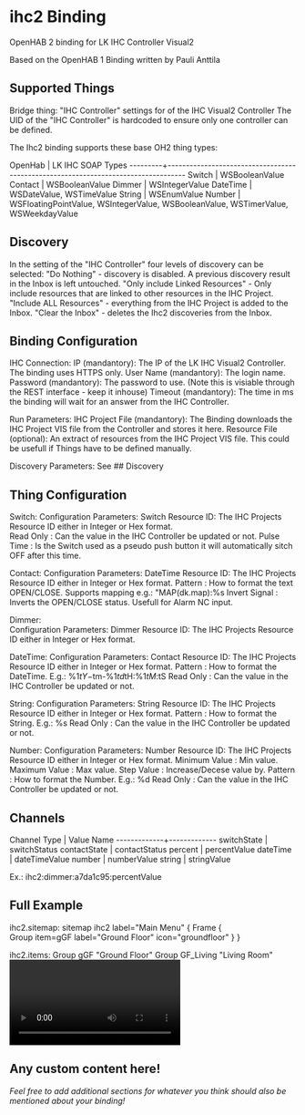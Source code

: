 # ihc2 Binding

OpenHAB 2 binding for LK IHC Controller Visual2

Based on the OpenHAB 1 Binding written by Pauli Anttila

## Supported Things

Bridge thing: 
"IHC Controller" settings for of the IHC Visual2 Controller
The UID of the "IHC Controller" is hardcoded to ensure only 
one controller can be defined.


The Ihc2 binding supports these base OH2 thing types: 

OpenHab  |   LK IHC SOAP Types
---------+-----------------------------------------------------------------------------------
Switch   | WSBooleanValue
Contact  | WSBooleanValue
Dimmer   | WSIntegerValue
DateTime | WSDateValue, WSTimeValue
String   | WSEnumValue
Number   | WSFloatingPointValue, WSIntegerValue, WSBooleanValue, WSTimerValue, WSWeekdayValue


## Discovery

In the setting of the "IHC Controller" four levels of discovery can be selected:
  "Do Nothing" - discovery is disabled. A previous discovery result in the Inbox is left untouched.
  "Only include Linked Resources" - Only include resources that are linked to other resources in the IHC Project.
  "Include ALL Resources" - everything from the IHC Project is added to the Inbox.
  "Clear the Inbox" - deletes the Ihc2 discoveries from the Inbox.


## Binding Configuration

IHC Connection:
  IP        (mandantory): The IP of the LK IHC Visual2 Controller. The binding uses HTTPS only.
  User Name (mandantory): The login name.
  Password  (mandantory): The password to use. (Note this is visiable through the REST interface - keep it inhouse)
  Timeout   (mandantory): The time in ms the binding will wait for an answer from the IHC Controller.
  
Run Parameters:
  IHC Project File (mandantory): The Binding downloads the IHC Project VIS file from the Controller and stores it here.
  Resource File      (optional): An extract of resources from the IHC Project VIS file. This could be usefull if Things have to be defined manually.
  
Discovery Parameters:
  See ## Discovery

## Thing Configuration

Switch:
 Configuration Parameters:
    Switch Resource ID: The IHC Projects Resource ID either in Integer or Hex format.    
    Read Only         : Can the value in the IHC Controller be updated or not.
    Pulse Time        : Is the Switch used as a pseudo push button it will automatically sitch OFF after this time.

Contact:
  Configuration Parameters:
    DateTime Resource ID: The IHC Projects Resource ID either in Integer or Hex format.
    Pattern             : How to format the text OPEN/CLOSE. Supports mapping e.g.: "MAP(dk.map):%s
    Invert Signal       : Inverts the OPEN/CLOSE status. Usefull for Alarm NC input.   
    
Dimmer:  
  Configuration Parameters:
    Dimmer Resource ID: The IHC Projects Resource ID either in Integer or Hex format.
    
DateTime:
  Configuration Parameters:
    Contact Resource ID: The IHC Projects Resource ID either in Integer or Hex format.
    Pattern            : How to format the DateTime. E.g.:  %1$tY-%1$tm-%1$td %1$tH:%1$tM:%1$tS
    Read Only          : Can the value in the IHC Controller be updated or not.
    
String: 
 Configuration Parameters:
    String Resource ID: The IHC Projects Resource ID either in Integer or Hex format.
    Pattern           : How to format the String. E.g.: %s
    Read Only         : Can the value in the IHC Controller be updated or not.
    
Number:
  Configuration Parameters:
    Number Resource ID: The IHC Projects Resource ID either in Integer or Hex format.
    Minimum Value      : Min value.
    Maximum Value      : Max value.
    Step Value         : Increase/Decese value by. 
    Pattern            : How to format the Number. E.g.: %d
    Read Only          : Can the value in the IHC Controller be updated or not.


## Channels

Channel Type |  Value Name
-------------+-------------
switchState  | switchStatus
contactState | contactStatus
percent      | percentValue
dateTime     | dateTimeValue
number       | numberValue
string       | stringValue

Ex.: ihc2:dimmer:a7da1c95:percentValue

## Full Example

ihc2.sitemap:
  sitemap ihc2 label="Main Menu"
  {
    Frame {   
      Group item=gGF label="Ground Floor" icon="groundfloor"
    }
  }

ihc2.items:
  Group gGF           "Ground Floor"  <groundfloor>
  Group GF_Living     "Living Room"   <video>   (gGF)
  Dimmer Light_GF_Living_Ceiling  "Ceiling"     (GF_Living)    { channel = "ihc2:dimmer:a7da1c95:percentValue" }
  Switch Light_GF_Living_Table    "Table"       (GF_Living)    { channel = "ihc2:switch:4b3c63c7:switchStatus" }


## Any custom content here!

_Feel free to add additional sections for whatever you think should also be mentioned about your binding!_
